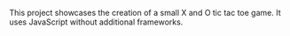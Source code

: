 This project showcases the creation of a small X and O tic tac toe game. It uses JavaScript without additional frameworks.

